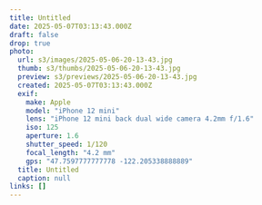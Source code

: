 ```yaml
---
title: Untitled
date: 2025-05-07T03:13:43.000Z
draft: false
drop: true
photo:
  url: s3/images/2025-05-06-20-13-43.jpg
  thumb: s3/thumbs/2025-05-06-20-13-43.jpg
  preview: s3/previews/2025-05-06-20-13-43.jpg
  created: 2025-05-07T03:13:43.000Z
  exif:
    make: Apple
    model: "iPhone 12 mini"
    lens: "iPhone 12 mini back dual wide camera 4.2mm f/1.6"
    iso: 125
    aperture: 1.6
    shutter_speed: 1/120
    focal_length: "4.2 mm"
    gps: "47.7597777777778 -122.205338888889"
  title: Untitled
  caption: null
links: []
---
```

